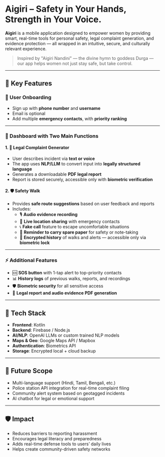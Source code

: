 # Aigiri  – Safety in Your Hands, Strength in Your Voice.

**Aigiri** is a mobile application designed to empower women by providing smart, real-time tools for personal safety, legal complaint generation, and evidence protection — all wrapped in an intuitive, secure, and culturally relevant experience.

> Inspired by "Aigiri Nandini" — the divine hymn to goddess Durga — our app helps women not just stay safe, but take control.

---

## 🌟 Key Features

### 🔐 User Onboarding
- Sign up with **phone number** and **username**
- Email is optional
- Add multiple **emergency contacts**, with **priority ranking**

---

### 🧭 Dashboard with Two Main Functions

#### 1. 🚨 Legal Complaint Generator
- User describes incident via **text or voice**
- The app uses **NLP/LLM** to convert input into **legally structured language**
- Generates a downloadable **PDF legal report**
- Report is stored securely, accessible only with **biometric verification**

#### 2. 🛡️ Safety Walk
- Provides **safe route suggestions** based on user feedback and reports
- Includes:
  - 🎙️ **Audio evidence recording**
  - 📍 **Live location sharing** with emergency contacts
  - 📞 **Fake call** feature to escape uncomfortable situations
  - 📝 **Reminder to carry spare paper** for safety or note-taking
  - 🔐 **Encrypted history** of walks and alerts — accessible only via **biometric lock**

---

### ⚡ Additional Features
- 🆘 **SOS button** with 1-tap alert to top-priority contacts
- 📊 **History logs** of previous walks, reports, and recordings
- 🛡️ **Biometric security** for all sensitive access
- 📄 **Legal report and audio evidence PDF generation**

---

## 🔧 Tech Stack
- **Frontend**: Kotlin
- **Backend**: Firebase / Node.js
- **AI/NLP**: OpenAI LLMs or custom trained NLP models
- **Maps & Geo**: Google Maps API / Mapbox
- **Authentication**: Biometrics API
- **Storage**: Encrypted local + cloud backup

---

## 🚀 Future Scope
- Multi-language support (Hindi, Tamil, Bengali, etc.)
- Police station API integration for real-time complaint filing
- Community alert system based on geotagged incidents
- AI chatbot for legal or emotional support

---

## 🛡️ Impact
- Reduces barriers to reporting harassment
- Encourages legal literacy and preparedness
- Adds real-time defense tools to users’ daily lives
- Helps create community-driven safety networks




